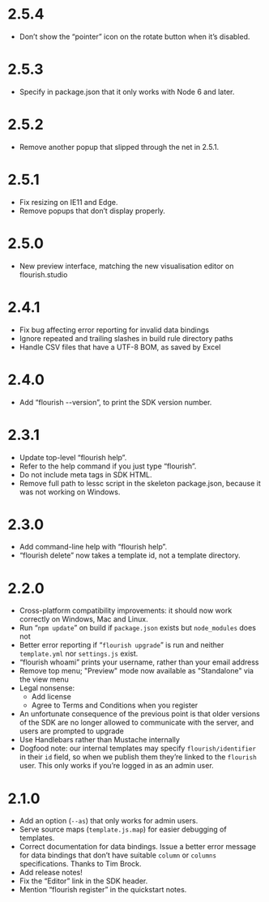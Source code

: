 # 2.5.4

* Don’t show the “pointer” icon on the rotate button when it’s disabled.

# 2.5.3

* Specify in package.json that it only works with Node 6 and later.

# 2.5.2

* Remove another popup that slipped through the net in 2.5.1.

# 2.5.1

* Fix resizing on IE11 and Edge.
* Remove popups that don’t display properly.

# 2.5.0

* New preview interface, matching the new visualisation editor
  on flourish.studio

# 2.4.1

* Fix bug affecting error reporting for invalid data bindings
* Ignore repeated and trailing slashes in build rule directory paths
* Handle CSV files that have a UTF-8 BOM, as saved by Excel

# 2.4.0

* Add “flourish --version”, to print the SDK version number.

# 2.3.1

* Update top-level “flourish help”.
* Refer to the help command if you just type “flourish”.
* Do not include meta tags in SDK HTML.
* Remove full path to lessc script in the skeleton package.json, because it
  was not working on Windows.

# 2.3.0

* Add command-line help with “flourish help”.
* “flourish delete” now takes a template id, not a template directory.

# 2.2.0

* Cross-platform compatibility improvements: it should now work correctly on
	Windows, Mac and Linux.
* Run “`npm update`” on build if `package.json` exists but `node_modules` does not
* Better error reporting if “`flourish upgrade`” is run and neither `template.yml`
  nor `settings.js` exist.
* “flourish whoami” prints your username, rather than your email address
* Remove top menu; "Preview" mode now available as "Standalone" via the view menu
* Legal nonsense:
	* Add license
	* Agree to Terms and Conditions when you register
* An unfortunate consequence of the previous point is that older versions of
	the SDK are no longer allowed to communicate with the server, and users are
	prompted to upgrade
* Use Handlebars rather than Mustache internally
* Dogfood note: our internal templates may specify `flourish/identifier` in their
	`id` field, so when we publish them they’re linked to the `flourish` user.
	This only works if you’re logged in as an admin user.

# 2.1.0

* Add an option (`--as`) that only works for admin users.
* Serve source maps (`template.js.map`) for easier debugging of templates.
* Correct documentation for data bindings. Issue a better error message
  for data bindings that don’t have suitable `column` or `columns` specifications.
  Thanks to Tim Brock.
* Add release notes!
* Fix the “Editor” link in the SDK header.
* Mention “flourish register” in the quickstart notes.
